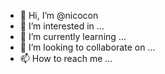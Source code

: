 - 👋 Hi, I’m @nicocon
- 👀 I’m interested in ...
- 🌱 I’m currently learning ...
- 💞️ I’m looking to collaborate on ...
- 📫 How to reach me ...

<!---
nicocon/nicocon is a ✨ special ✨ repository because its `README.md` (this file) appears on your GitHub profile.
You can click the Preview link to take a look at your changes.
--->
